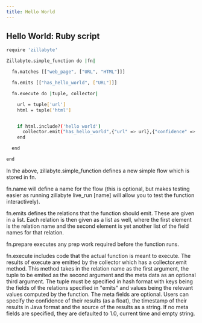 ```yaml
---
title: Hello World
---
```

## Hello World: Ruby script

``` bash
require 'zillabyte'

Zillabyte.simple_function do |fn| 

  fn.matches [["web_page", ["URL", "HTML"]]] 

  fn.emits [["has_hello_world", ["URL"]]] 

  fn.execute do |tuple, collector| 

    url = tuple['url'] 
    html = tuple['html'] 


    if html.include?('hello world') 
      collector.emit("has_hello_world",{"url" => url},{"confidence" => 1., "since" => Time.now.to_java, "source" => "") 
    end 

  end 

end
```


In the above, zillabyte.simple_function defines a new simple flow which is stored in fn. 

fn.name will define a name for the flow (this is optional, but makes testing easier as running zillabyte live_run [name] will allow you to test the function interactively). 

fn.emits defines the relations that the function should emit. These are given in a list. Each relation is then given as a list as well, where the first element is the relation name and the second element is yet another list of the field names for that relation. 

fn.prepare executes any prep work required before the function runs. 

fn.execute includes code that the actual function is meant to execute. The results of execute are emitted by the collector which has a collector.emit method. This method takes in the relation name as the first argument, the tuple to be emited as the second argument and the meta data as an optional third argument. The tuple must be specified in hash format with keys being the fields of the relations specified in "emits" and values being the relevant values computed by the function. The meta fields are optional. Users can specify the confidence of their results (as a float), the timestamp of their results in Java format and the source of the results as a string. If no meta fields are specified, they are defaulted to 1.0, current time and empty string.


[HTML5 Boilerplate]: http://html5boilerplate.com/
[SMACSS]: http://smacss.com/
